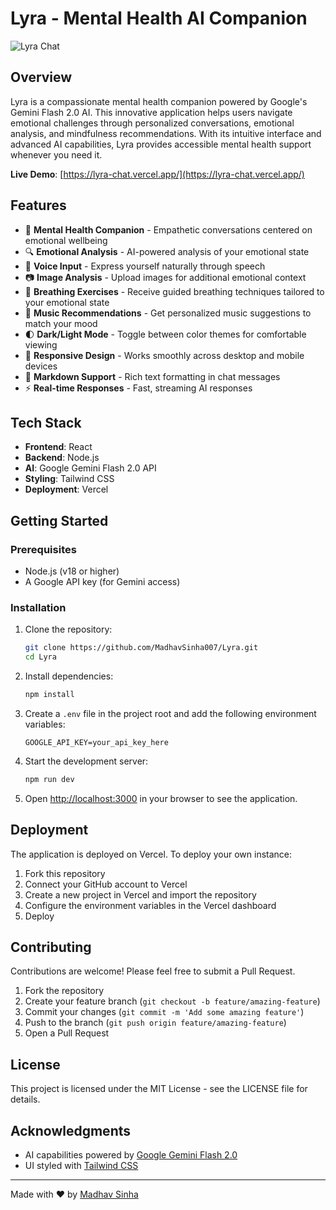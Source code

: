 # Lyra - Mental Health AI Companion

![Lyra Chat](https://i.imgur.com/QqJaKdF.png)

## Overview

Lyra is a compassionate mental health companion powered by Google's Gemini Flash 2.0 AI. This innovative application helps users navigate emotional challenges through personalized conversations, emotional analysis, and mindfulness recommendations. With its intuitive interface and advanced AI capabilities, Lyra provides accessible mental health support whenever you need it.

**Live Demo**: [https://lyra-chat.vercel.app/](https://lyra-chat.vercel.app/)

## Features

- 🧠 **Mental Health Companion** - Empathetic conversations centered on emotional wellbeing
- 🔍 **Emotional Analysis** - AI-powered analysis of your emotional state
- 🎤 **Voice Input** - Express yourself naturally through speech
- 📷 **Image Analysis** - Upload images for additional emotional context
- 🧘 **Breathing Exercises** - Receive guided breathing techniques tailored to your emotional state
- 🎵 **Music Recommendations** - Get personalized music suggestions to match your mood
- 🌓 **Dark/Light Mode** - Toggle between color themes for comfortable viewing
- 📱 **Responsive Design** - Works smoothly across desktop and mobile devices
- 📝 **Markdown Support** - Rich text formatting in chat messages
- ⚡ **Real-time Responses** - Fast, streaming AI responses

## Tech Stack

- **Frontend**: React
- **Backend**: Node.js
- **AI**: Google Gemini Flash 2.0 API
- **Styling**: Tailwind CSS
- **Deployment**: Vercel

## Getting Started

### Prerequisites

- Node.js (v18 or higher)
- A Google API key (for Gemini access)

### Installation

1. Clone the repository:
   ```bash
   git clone https://github.com/MadhavSinha007/Lyra.git
   cd Lyra
   ```

2. Install dependencies:
   ```bash
   npm install
   ```

3. Create a `.env` file in the project root and add the following environment variables:
   ```
   GOOGLE_API_KEY=your_api_key_here
   ```

4. Start the development server:
   ```bash
   npm run dev
   ```

5. Open [http://localhost:3000](http://localhost:3000) in your browser to see the application.

## Deployment

The application is deployed on Vercel. To deploy your own instance:

1. Fork this repository
2. Connect your GitHub account to Vercel
3. Create a new project in Vercel and import the repository
4. Configure the environment variables in the Vercel dashboard
5. Deploy

## Contributing

Contributions are welcome! Please feel free to submit a Pull Request.

1. Fork the repository
2. Create your feature branch (`git checkout -b feature/amazing-feature`)
3. Commit your changes (`git commit -m 'Add some amazing feature'`)
4. Push to the branch (`git push origin feature/amazing-feature`)
5. Open a Pull Request

## License

This project is licensed under the MIT License - see the LICENSE file for details.

## Acknowledgments

- AI capabilities powered by [Google Gemini Flash 2.0](https://ai.google.dev/)
- UI styled with [Tailwind CSS](https://tailwindcss.com/)

---

Made with ❤️ by [Madhav Sinha](https://github.com/MadhavSinha007)